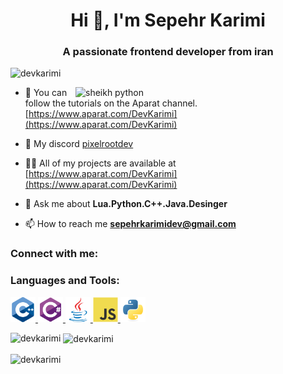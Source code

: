 <h1 align="center">Hi 👋, I'm Sepehr Karimi</h1>
<h3 align="center">A passionate frontend developer from iran</h3>

<p align="left"> <img src="https://komarev.com/ghpvc/?username=devkarimi&label=Profile%20views&color=0e75b6&style=flat" alt="devkarimi" /> </p>
<img align="right" alt="sheikh python" width = "400" src ="[https://mir-s3-cdn-cf.behance.net/project_modules/hd/06f21a161921919.63cd7887d0a70.gif](https://media2.giphy.com/media/v1.Y2lkPTZjMDliOTUyNm9tNzN6MXdxaXB6cmRzbmFoeWt1eXR5dGtqNWtxaTR1bW12cWhveSZlcD12MV9naWZzX3NlYXJjaCZjdD1n/bGgsc5mWoryfgKBx1u/200w.gif)">

- 👯 You can follow the tutorials on the Aparat channel. [https://www.aparat.com/DevKarimi](https://www.aparat.com/DevKarimi)

- 🤝 My discord [pixelrootdev](pixelrootdev)

- 👨‍💻 All of my projects are available at [https://www.aparat.com/DevKarimi](https://www.aparat.com/DevKarimi)

- 💬 Ask me about **Lua.Python.C++.Java.Desinger**

- 📫 How to reach me **sepehrkarimidev@gmail.com**

<h3 align="left">Connect with me:</h3>
<p align="left">
</p>

<h3 align="left">Languages and Tools:</h3>
<p align="left"> <a href="https://www.w3schools.com/cpp/" target="_blank" rel="noreferrer"> <img src="https://raw.githubusercontent.com/devicons/devicon/master/icons/cplusplus/cplusplus-original.svg" alt="cplusplus" width="40" height="40"/> </a> <a href="https://www.w3schools.com/cs/" target="_blank" rel="noreferrer"> <img src="https://raw.githubusercontent.com/devicons/devicon/master/icons/csharp/csharp-original.svg" alt="csharp" width="40" height="40"/> </a> <a href="https://www.java.com" target="_blank" rel="noreferrer"> <img src="https://raw.githubusercontent.com/devicons/devicon/master/icons/java/java-original.svg" alt="java" width="40" height="40"/> </a> <a href="https://developer.mozilla.org/en-US/docs/Web/JavaScript" target="_blank" rel="noreferrer"> <img src="https://raw.githubusercontent.com/devicons/devicon/master/icons/javascript/javascript-original.svg" alt="javascript" width="40" height="40"/> </a> <a href="https://www.python.org" target="_blank" rel="noreferrer"> <img src="https://raw.githubusercontent.com/devicons/devicon/master/icons/python/python-original.svg" alt="python" width="40" height="40"/> </a> </p>

<p><img align="left" src="https://github-readme-stats.vercel.app/api/top-langs?username=devkarimi&show_icons=true&locale=en&layout=compact" alt="devkarimi" /></p>

<p>&nbsp;<img align="center" src="https://github-readme-stats.vercel.app/api?username=devkarimi&show_icons=true&locale=en" alt="devkarimi" /></p>

<p><img align="center" src="https://github-readme-streak-stats.herokuapp.com/?user=devkarimi&" alt="devkarimi" /></p>

